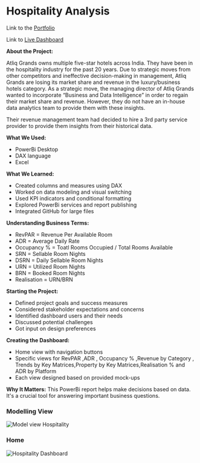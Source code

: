 # Hospitality Analysis

Link to the [Portfolio ](https://codebasics.io/portfolio/Vishwajeet-Raut)

Link to [Live Dashboard](https://app.powerbi.com/view?r=eyJrIjoiMjgwMmU1YTctMjk4MS00NDVjLWE3NTMtMTMyYjdjNGNiYzcyIiwidCI6ImM2ZTU0OWIzLTVmNDUtNDAzMi1hYWU5LWQ0MjQ0ZGM1YjJjNCJ9)


**About the Project:**

Atliq Grands owns multiple five-star hotels across India. They have been in the hospitality industry for the past 20 years. Due to strategic moves from other competitors and ineffective decision-making in management, Atliq Grands are losing its market share and revenue in the luxury/business hotels category. As a strategic move, the managing director of Atliq Grands wanted to incorporate “Business and Data Intelligence” in order to regain their market share and revenue. However, they do not have an in-house data analytics team to provide them with these insights.

Their revenue management team had decided to hire a 3rd party service provider to provide them insights from their historical data.


**What We Used:**
- PowerBi Desktop
- DAX language
- Excel


**What We Learned:**
- Created columns and measures using DAX
- Worked on data modeling and visual switching
- Used KPI indicators and conditional formatting
- Explored PowerBi services and report publishing
- Integrated GitHub for large files

**Understanding Business Terms:**
- RevPAR = Revenue Per Available Room
- ADR = Average Daily Rate
- Occupancy % = Toatl Rooms Occupied / Total Rooms Available
- SRN = Sellable Room Nights
- DSRN = Daily Sellable Room Nights
- URN = Utilized Room Nights
- BRN = Booked Room Nights
- Realisation = URN/BRN

**Starting the Project:**
- Defined project goals and success measures
- Considered stakeholder expectations and concerns
- Identified dashboard users and their needs
- Discussed potential challenges
- Got input on design preferences


**Creating the Dashboard:**
- Home view with navigation buttons
- Specific views for RevPAR ,ADR , Occupancy % ,Revenue by Category , Trends by Key Matrices,Property by Key Matrices,Realisation % and ADR by Platform
- Each view designed based on provided mock-ups

**Why It Matters:**
This PowerBi report helps make decisions based on data. It's a crucial tool for answering important business questions.



### Modelling View

![Model view Hospitality](https://github.com/Vishwajeet-Raut/Hospitality-Dashboard/assets/120458113/a52d42b7-6230-484c-880b-550b9d922550)

### Home

![Hospitality Dashboard](https://github.com/Vishwajeet-Raut/Hospitality-Dashboard/assets/120458113/5f1488e1-0914-4f27-8a01-20c397e02860)



